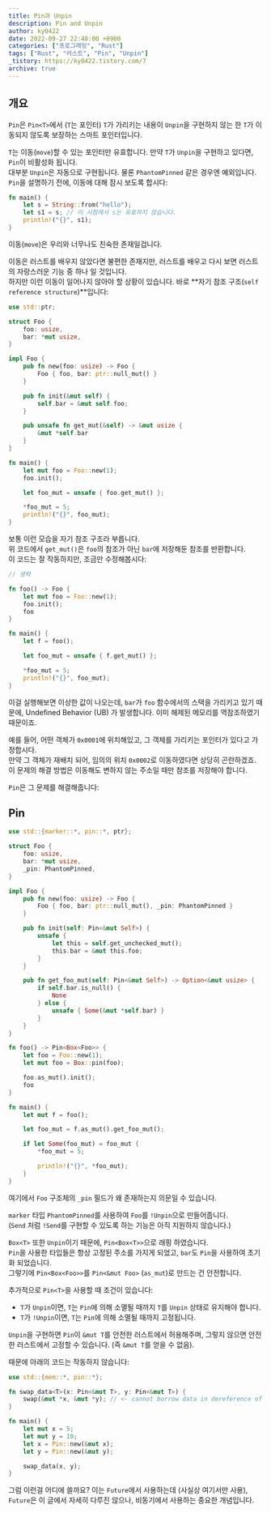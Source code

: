 ```yaml
---
title: Pin과 Unpin
description: Pin and Unpin
author: ky0422
date: 2022-09-27 22:48:00 +0900
categories: ["프로그래밍", "Rust"]
tags: ["Rust", "러스트", "Pin", "Unpin"]
_tistory: https://ky0422.tistory.com/7
archive: true
---
```


## 개요

`Pin`은 `Pin<T>`에서 (`T`는 포인터) `T`가 가리키는 내용이 `Unpin`을 구현하지 않는 한 `T`가 이동되지 않도록 보장하는 스마트 포인터입니다.

`T`는 이동(`move`)할 수 있는 포인터만 유효합니다. 만약 `T`가 `Unpin`을 구현하고 있다면, `Pin`이 비활성화 됩니다.  
대부분 `Unpin`은 자동으로 구현됩니다. 물론 `PhantomPinned` 같은 경우엔 예외입니다.  
`Pin`을 설명하기 전에, 이동에 대해 잠시 보도록 합시다:

```rust
fn main() {
    let s = String::from("hello");
    let s1 = s; // 이 시점에서 s는 유효하지 않습니다.
    println!("{}", s1);
}
```

이동(`move`)은 우리와 너무나도 친숙한 존재일겁니다.

이동은 러스트를 배우지 않았다면 불편한 존재지만, 러스트를 배우고 다시 보면 러스트의 자랑스러운 기능 중 하나 일 것입니다.  
하지만 이런 이동이 일어나지 않아야 할 상황이 있습니다. 바로 **자기 참조 구조(`self reference structure`)**입니다:

```rust
use std::ptr;

struct Foo {
    foo: usize,
    bar: *mut usize,
}

impl Foo {
    pub fn new(foo: usize) -> Foo {
        Foo { foo, bar: ptr::null_mut() }
    }

    pub fn init(&mut self) {
        self.bar = &mut self.foo;
    }

    pub unsafe fn get_mut(&self) -> &mut usize {
        &mut *self.bar
    }
}

fn main() {
    let mut foo = Foo::new(1);
    foo.init();

    let foo_mut = unsafe { foo.get_mut() };

    *foo_mut = 5;
    println!("{}", foo_mut);
}
```

보통 이런 모습을 자기 참조 구조라 부릅니다.  
위 코드에서 `get_mut()`은 `foo`의 참조가 아닌 `bar`에 저장해둔 참조를 반환합니다.  
이 코드는 잘 작동하지만, 조금만 수정해봅시다:

```rust
// 생략

fn foo() -> Foo {
    let mut foo = Foo::new(1);
    foo.init();
    foo
}

fn main() {
    let f = foo();

    let foo_mut = unsafe { f.get_mut() };

    *foo_mut = 5;
    println!("{}", foo_mut);
}
```

이걸 실행해보면 이상한 값이 나오는데, `bar`가 `foo` 함수에서의 스택을 가리키고 있기 때문에, Undefined Behavior (UB) 가 발생합니다. 이미 해제된 메모리를 역참조하였기 때문이죠.

예를 들어, 어떤 객체가 `0x0001`에 위치해있고, 그 객체를 가리키는 포인터가 있다고 가정합시다.  
만약 그 객체가 재배치 되어, 임의의 위치 `0x0002`로 이동하였다면 상당히 곤란하겠죠.  
이 문제의 해결 방법은 이동해도 변하지 않는 주소일 때만 참조를 저장해야 합니다.

`Pin`은 그 문제를 해결해줍니다:

## Pin

```rust
use std::{marker::*, pin::*, ptr};

struct Foo {
    foo: usize,
    bar: *mut usize,
    _pin: PhantomPinned,
}

impl Foo {
    pub fn new(foo: usize) -> Foo {
        Foo { foo, bar: ptr::null_mut(), _pin: PhantomPinned }
    }

    pub fn init(self: Pin<&mut Self>) {
        unsafe {
            let this = self.get_unchecked_mut();
            this.bar = &mut this.foo;
        }
    }

    pub fn get_foo_mut(self: Pin<&mut Self>) -> Option<&mut usize> {
        if self.bar.is_null() {
            None
        } else {
            unsafe { Some(&mut *self.bar) }
        }
    }
}

fn foo() -> Pin<Box<Foo>> {
    let foo = Foo::new(1);
    let mut foo = Box::pin(foo);

    foo.as_mut().init();
    foo
}

fn main() {
    let mut f = foo();

    let foo_mut = f.as_mut().get_foo_mut();

    if let Some(foo_mut) = foo_mut {
        *foo_mut = 5;

        println!("{}", *foo_mut);
    }
}
```

여기에서 `Foo` 구조체의 `_pin` 필드가 왜 존재하는지 의문일 수 있습니다.

`marker` 타입 `PhantomPinned`를 사용하여 `Foo`를 `!Unpin`으로 만들어줍니다.  
(`Send` 처럼 `!Send`를 구현할 수 있도록 하는 기능은 아직 지원하지 않습니다.)

`Box<T>` 또한 `Unpin`이기 때문에, `Pin<Box<T>>`으로 래핑 하였습니다.  
`Pin`을 사용한 타입들은 항상 고정된 주소를 가지게 되었고, `bar`도 `Pin`을 사용하여 초기화 되었습니다.  
그렇기에 `Pin<Box<Foo>>`를 `Pin<&mut Foo>` (`as_mut`)로 만드는 건 안전합니다.

추가적으로 `Pin<T>`을 사용할 때 조건이 있습니다:

- `T`가 `Unpin`이면, `T`는 `Pin`에 의해 소멸될 때까지 `T`를 `Unpin` 상태로 유지해야 합니다.
- `T`가 `!Unpin`이면, `T`는 `Pin`에 의해 소멸될 때까지 고정됩니다.

`Unpin`을 구현하면 `Pin`이 `&mut T`를 안전한 러스트에서 허용해주며, 그렇지 않으면 안전한 러스트에서 고정할 수 있습니다. (즉 `&mut T`를 얻을 수 없음).

때문에 아래의 코드는 작동하지 않습니다:

```rust
use std::{mem::*, pin::*};

fn swap_data<T>(x: Pin<&mut T>, y: Pin<&mut T>) {
    swap(&mut *x, &mut *y); // <- cannot borrow data in dereference of `std::pin::Pin<&mut T>` as mutable
}

fn main() {
    let mut x = 5;
    let mut y = 10;
    let x = Pin::new(&mut x);
    let y = Pin::new(&mut y);

    swap_data(x, y);
}
```

그럼 이런걸 어디에 쓸까요? 이는 `Future`에서 사용하는데 (사실상 여기서만 사용), `Future`은 이 글에서 자세히 다루진 않으나, 비동기에서 사용하는 중요한 개념입니다.
